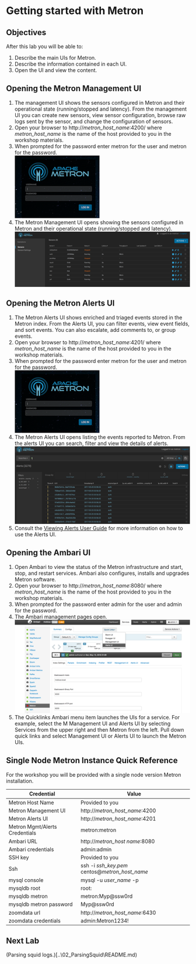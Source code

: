 ﻿


# Getting started with Metron
## Objectives
After this lab you will be able to:
1. Describe the main UIs for Metron.
2. Describe the information contained in each UI.
3. Open the UI and view the content.
## Opening the Metron Management UI

 1. The management UI shows the sensors configured in Metron and their operational state (running/stopped and latency).  From the management UI you can create new sensors, view sensor configuration, browse raw logs sent by the sensor, and change the configuration of sensors.
 2. Open your browser to http://*metron_host_name*:4200/ where *metron_host_name* is the name of the host provided to you in the workshop materials.
 3. When prompted for the password enter metron for the user and metron for the password.  
 ![Metron Login Screen](images/metron_login.png)
 4. The Metron Management UI opens showing the sensors configured in Metron and their operational state (running/stopped and latency).
   ![Metron Management Screen](images/metron_management.png)
   
## Opening the Metron Alerts UI
 1. The Metron Alerts UI shows enriched and triaged events stored in the Metron index.  From the Alerts UI, you can filter events, view event fields, and sort events.  You can also escalate, add comments to, or group events. 
 6. Open your browser to http://*metron_host_name*:4201/ where *metron_host_name* is the name of the host provided to you in the workshop materials.
 7. When prompted for the password enter metron for the user and metron for the password.  
 ![Metron Login Screen](images/metron_login.png)
 8. The Metron Alerts UI opens listing the events reported to Metron.  From the alerts UI you can search, filter and view the details of alerts. 
   ![Metron Alerts Screen](images/metron_alerts.png)
9. Consult the [Viewing Alerts User Guide](https://docs.hortonworks.com/HDPDocuments/HCP1/HCP-1.5.0/bk_user-guide/content/displaying_alerts.html) for more information on how to use the Alerts UI.
## Opening the Ambari UI
 1. Open Ambari to view the status of the Metron infrastructure and start, stop, and restart services.  Ambari also configures, installs and upgrades Metron software.
 2. Open your browser to http://*metron_host_name*:8080/ where *metron_host_name* is the name of the host provided to you in the workshop materials.
 3. When prompted for the password enter admin for the user and admin for the password.
 4. The Ambari management pages open.
   ![Ambari Screen](images/ambari.png)
5. The Quicklinks Ambari menu item launches the UIs for a service.   For example, select the M Management UI and Alerts UI  by selecting Services from the upper right and then Metron from the left.  Pull down quick links and select Management UI or Alerts UI to launch the Metron UIs.

## Single Node Metron Instance Quick Reference
For the workshop you will be provided with a single node version Metron installation.  

|Credential| Value |
|--|--|
|Metron Host Name  | Provided to you  |
|Metron Management UI|http://*metron_host_name*:4200|
|Metron Alerts UI|http://*metron_host_name*:4201|
|Metron Mgmt/Alerts Credentials|metron:metron|
|Ambari URL|http://*metron_host name*:8080|
|Ambari credentials|admin:admin|
|SSH key| Provided to you|
|Ssh| ssh -i *ssh_key.pem* centos@*metron_host_name*
|mysql console|mysql -u *user_name* -p|
|mysqldb root|root:|
|mysqldb metron|metron:Myp@ssw0rd |
|mysqldb metron password|Myp@ssw0rd|
|zoomdata url|http://*metron_host_name*:6430|
|zoomdata credentials|admin:Metron1234!|

## Next Lab
(Parsing squid logs.)[..\02_ParsingSquid\README.md)
